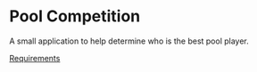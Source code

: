 # Pool Competition 

A small application to help determine who is the best pool player.

[Requirements](Documentation\Requirements.md)

